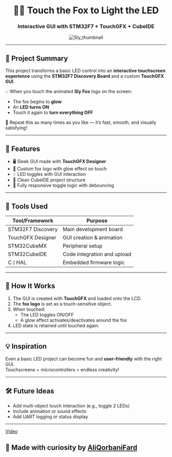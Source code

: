 <div align="center">

# 🦊✨ Touch the Fox to Light the LED  
### Interactive GUI with STM32F7 + TouchGFX + CubeIDE

![Sly_thumbnail](https://github.com/user-attachments/assets/015746ab-dd02-4248-9020-ef45c54ced8a)

</div>

---

## 🎯 Project Summary

This project transforms a basic LED control into an **interactive touchscreen experience** using the **STM32F7 Discovery Board** and a custom **TouchGFX GUI**.

💡 When you touch the animated **Sly Fox** logo on the screen:
- The fox begins to **glow**
- An **LED turns ON**
- Touch it again to **turn everything OFF**

🔁 Repeat this as many times as you like — it’s fast, smooth, and visually satisfying!

---

## 🧠 Features

- 🖥️ Sleek GUI made with **TouchGFX Designer**
- 🦊 Custom fox logo with glow effect on touch
- 💡 LED toggles with GUI interaction
- 🧼 Clean CubeIDE project structure
- 🔁 Fully responsive toggle logic with debouncing

---

## 🔧 Tools Used

| Tool/Framework     | Purpose                        |
|--------------------|--------------------------------|
| STM32F7 Discovery   | Main development board         |
| TouchGFX Designer   | GUI creation & animation       |
| STM32CubeMX         | Peripheral setup               |
| STM32CubeIDE        | Code integration and upload    |
| C / HAL             | Embedded firmware logic        |

---
## 🚀 How It Works

1. The GUI is created with **TouchGFX** and loaded onto the LCD.
2. The **fox logo** is set as a touch-sensitive object.
3. When touched:
   - The LED toggles ON/OFF
   - A glow effect activates/deactivates around the fox
4. LED state is retained until touched again.

---

## 💡 Inspiration

Even a basic LED project can become fun and **user-friendly** with the right GUI.  
Touchscreens + microcontrollers = endless creativity!

---

## 🛠️ Future Ideas

- Add multi-object touch interaction (e.g., toggle 2 LEDs)
- Include animation or sound effects
- Add UART logging or status display

---
[Video](https://www.youtube.com/watch?v=bAHoS48ZOSE&t=21s)
## 🦊 Made with curiosity by [AliQorbaniFard](https://github.com/AliQorbaniFard)
